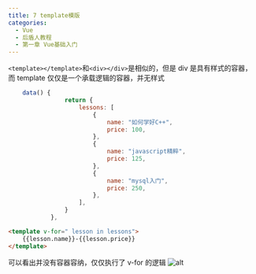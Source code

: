 ```yaml
---
title: 7 template模版
categories:
  - Vue
  - 后盾人教程
  - 第一章 Vue基础入门
---
```


`<template></template>`和`<div></div>`是相似的，但是 div 是具有样式的容器，而 template 仅仅是一个承载逻辑的容器，并无样式

```javascript
	data() {
				return {
					lessons: [
						{
							name: "如何学好C++",
							price: 100,
						},
						{
							name: "javascript精粹",
							price: 125,
						},
						{
							name: "mysql入门",
							price: 250,
						},
					],
				}
			},
```

```html
<template v-for=" lesson in lessons">
	{{lesson.name}}-{{lesson.price}}
</template>
```

可以看出并没有容器容纳，仅仅执行了 v-for 的逻辑
![alt](https://mikes.oss-cn-beijing.aliyuncs.com/uPic/uVDBA0.png)
